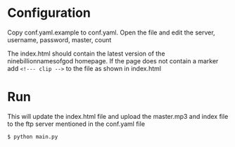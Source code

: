 # Configuration
Copy conf.yaml.example to conf.yaml. Open the file and edit the server, username, password, master, count

The index.html should contain the latest version of the ninebillionnamesofgod homepage. If the page does not contain a marker add `<!--- clip -->` to the file as shown in index.html

# Run
This will update the index.html file and upload the master.mp3 and index file to the ftp server mentioned in the conf.yaml file

    $ python main.py
